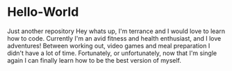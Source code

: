 # Hello-World
Just another repository
Hey whats up, I'm terrance and I would love to learn how to code.  Currently I'm an avid fitness and health enthusiast, and I love adventures!  Between working out, video games and meal preparation I didn't have a lot of time.  Fortunately, or unfortunately, now that I'm single again I can finally learn how to be the best version of myself.
